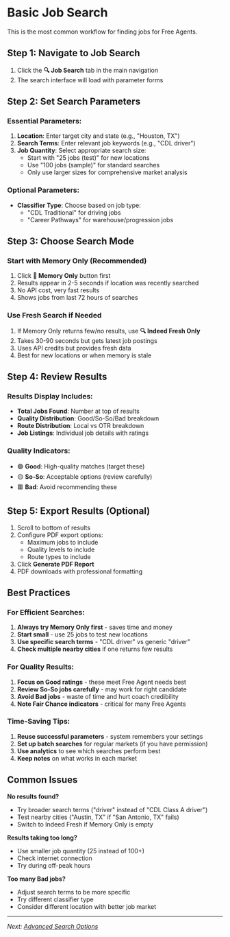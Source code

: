 # Basic Job Search

This is the most common workflow for finding jobs for Free Agents.

## Step 1: Navigate to Job Search

1. Click the **🔍 Job Search** tab in the main navigation
2. The search interface will load with parameter forms

## Step 2: Set Search Parameters

### Essential Parameters:
1. **Location**: Enter target city and state (e.g., "Houston, TX")
2. **Search Terms**: Enter relevant job keywords (e.g., "CDL driver")
3. **Job Quantity**: Select appropriate search size:
   - Start with "25 jobs (test)" for new locations
   - Use "100 jobs (sample)" for standard searches
   - Only use larger sizes for comprehensive market analysis

### Optional Parameters:
- **Classifier Type**: Choose based on job type:
  - "CDL Traditional" for driving jobs
  - "Career Pathways" for warehouse/progression jobs

## Step 3: Choose Search Mode

### Start with Memory Only (Recommended)
1. Click **💾 Memory Only** button first
2. Results appear in 2-5 seconds if location was recently searched
3. No API cost, very fast results
4. Shows jobs from last 72 hours of searches

### Use Fresh Search if Needed
1. If Memory Only returns few/no results, use **🔍 Indeed Fresh Only**
2. Takes 30-90 seconds but gets latest job postings
3. Uses API credits but provides fresh data
4. Best for new locations or when memory is stale

## Step 4: Review Results

### Results Display Includes:
- **Total Jobs Found**: Number at top of results
- **Quality Distribution**: Good/So-So/Bad breakdown
- **Route Distribution**: Local vs OTR breakdown
- **Job Listings**: Individual job details with ratings

### Quality Indicators:
- 🟢 **Good**: High-quality matches (target these)
- 🟡 **So-So**: Acceptable options (review carefully)
- 🟥 **Bad**: Avoid recommending these

## Step 5: Export Results (Optional)

1. Scroll to bottom of results
2. Configure PDF export options:
   - Maximum jobs to include
   - Quality levels to include
   - Route types to include
3. Click **Generate PDF Report**
4. PDF downloads with professional formatting

## Best Practices

### For Efficient Searches:
1. **Always try Memory Only first** - saves time and money
2. **Start small** - use 25 jobs to test new locations
3. **Use specific search terms** - "CDL driver" vs generic "driver"
4. **Check multiple nearby cities** if one returns few results

### For Quality Results:
1. **Focus on Good ratings** - these meet Free Agent needs best
2. **Review So-So jobs carefully** - may work for right candidate
3. **Avoid Bad jobs** - waste of time and hurt coach credibility
4. **Note Fair Chance indicators** - critical for many Free Agents

### Time-Saving Tips:
1. **Reuse successful parameters** - system remembers your settings
2. **Set up batch searches** for regular markets (if you have permission)
3. **Use analytics** to see which searches perform best
4. **Keep notes** on what works in each market

## Common Issues

**No results found?**
- Try broader search terms ("driver" instead of "CDL Class A driver")
- Test nearby cities ("Austin, TX" if "San Antonio, TX" fails)
- Switch to Indeed Fresh if Memory Only is empty

**Results taking too long?**
- Use smaller job quantity (25 instead of 100+)
- Check internet connection
- Try during off-peak hours

**Too many Bad jobs?**
- Adjust search terms to be more specific
- Try different classifier type
- Consider different location with better job market

---
*Next: [Advanced Search Options](advanced-search-options.md)*
